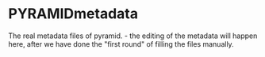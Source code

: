 # PYRAMIDmetadata
The real metadata files of pyramid. - the editing of the metadata will happen here, after we have done the "first round" of filling the files manually.
